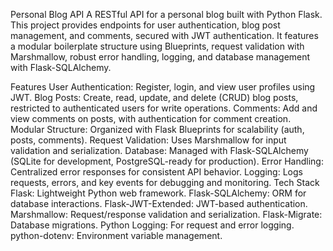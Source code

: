 Personal Blog API
A RESTful API for a personal blog built with Python Flask. This project provides endpoints for user authentication, blog post management, and comments, secured with JWT authentication. It features a modular boilerplate structure using Blueprints, request validation with Marshmallow, robust error handling, logging, and database management with Flask-SQLAlchemy.

Features
User Authentication: Register, login, and view user profiles using JWT.
Blog Posts: Create, read, update, and delete (CRUD) blog posts, restricted to authenticated users for write operations.
Comments: Add and view comments on posts, with authentication for comment creation.
Modular Structure: Organized with Flask Blueprints for scalability (auth, posts, comments).
Request Validation: Uses Marshmallow for input validation and serialization.
Database: Managed with Flask-SQLAlchemy (SQLite for development, PostgreSQL-ready for production).
Error Handling: Centralized error responses for consistent API behavior.
Logging: Logs requests, errors, and key events for debugging and monitoring.
Tech Stack
Flask: Lightweight Python web framework.
Flask-SQLAlchemy: ORM for database interactions.
Flask-JWT-Extended: JWT-based authentication.
Marshmallow: Request/response validation and serialization.
Flask-Migrate: Database migrations.
Python Logging: For request and error logging.
python-dotenv: Environment variable management.